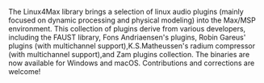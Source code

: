 The Linux4Max library brings a selection of linux audio plugins (mainly focused on dynamic processing and physical modeling) into the Max/MSP environment.
This collection of plugins derive from various developers, including the FAUST library, Fons Andriaensen's plugins, Robin Gareus' plugins (with multichannel support),K.S.Matheussen's radium compressor (with multichannel support),and Zam plugins collection.
The binaries are now available for Windows and macOS.
Contributions and corrections are welcome!
